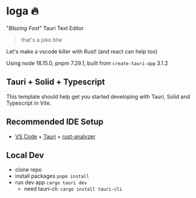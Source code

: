 # loga 🔥

"*Blazing Fast*" Tauri Text Editor
> that's a joke btw

Let's make a vscode killer with Rust! (and react can help too)

Using node 18.15.0, pnpm 7.29.1, built from `create-tauri-app` 3.1.2

## Tauri + Solid + Typescript

This template should help get you started developing with Tauri, Solid and Typescript in Vite.

## Recommended IDE Setup

- [VS Code](https://code.visualstudio.com/) + [Tauri](https://marketplace.visualstudio.com/items?itemName=tauri-apps.tauri-vscode) + [rust-analyzer](https://marketplace.visualstudio.com/items?itemName=rust-lang.rust-analyzer)

## Local Dev

- clone repo
- install packages `pnpm install`
- run dev app `cargo tauri dev`
  - need tauri-cli: `cargo install tauri-cli`
